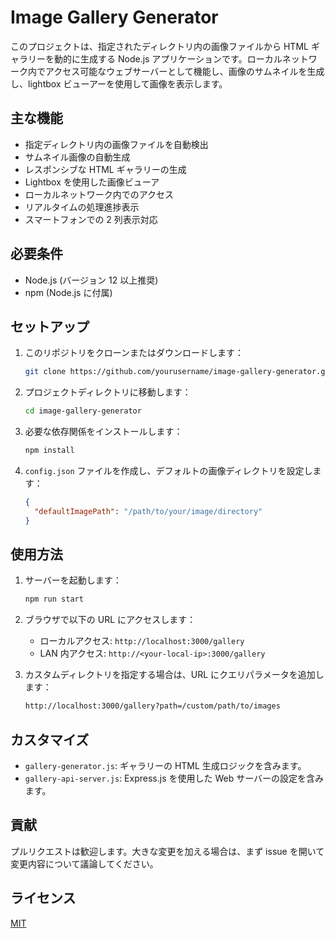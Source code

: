 # Image Gallery Generator

このプロジェクトは、指定されたディレクトリ内の画像ファイルから HTML ギャラリーを動的に生成する Node.js アプリケーションです。ローカルネットワーク内でアクセス可能なウェブサーバーとして機能し、画像のサムネイルを生成し、lightbox ビューアーを使用して画像を表示します。

## 主な機能

- 指定ディレクトリ内の画像ファイルを自動検出
- サムネイル画像の自動生成
- レスポンシブな HTML ギャラリーの生成
- Lightbox を使用した画像ビューア
- ローカルネットワーク内でのアクセス
- リアルタイムの処理進捗表示
- スマートフォンでの 2 列表示対応

## 必要条件

- Node.js (バージョン 12 以上推奨)
- npm (Node.js に付属)

## セットアップ

1. このリポジトリをクローンまたはダウンロードします：

   ```bash
   git clone https://github.com/yourusername/image-gallery-generator.git
   ```

2. プロジェクトディレクトリに移動します：

   ```bash
   cd image-gallery-generator
   ```

3. 必要な依存関係をインストールします：

   ```bash
   npm install
   ```

4. `config.json` ファイルを作成し、デフォルトの画像ディレクトリを設定します：

   ```json
   {
     "defaultImagePath": "/path/to/your/image/directory"
   }
   ```

## 使用方法

1. サーバーを起動します：

   ```bash
   npm run start
   ```

2. ブラウザで以下の URL にアクセスします：

   - ローカルアクセス: `http://localhost:3000/gallery`
   - LAN 内アクセス: `http://<your-local-ip>:3000/gallery`

3. カスタムディレクトリを指定する場合は、URL にクエリパラメータを追加します：

   ```bash
   http://localhost:3000/gallery?path=/custom/path/to/images
   ```

## カスタマイズ

- `gallery-generator.js`: ギャラリーの HTML 生成ロジックを含みます。
- `gallery-api-server.js`: Express.js を使用した Web サーバーの設定を含みます。

## 貢献

プルリクエストは歓迎します。大きな変更を加える場合は、まず issue を開いて変更内容について議論してください。

## ライセンス

[MIT](https://choosealicense.com/licenses/mit/)
